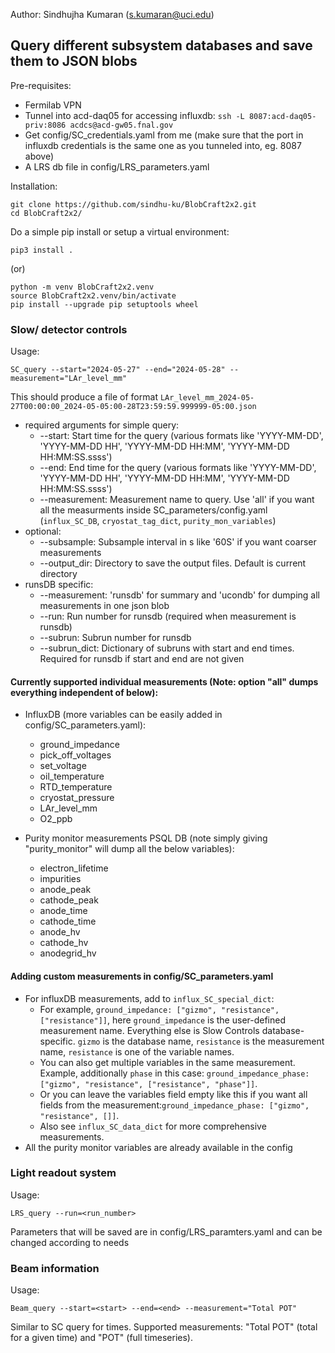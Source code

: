 Author: Sindhujha Kumaran (s.kumaran@uci.edu)
## Query different subsystem databases and save them to JSON blobs
Pre-requisites:
- Fermilab VPN
- Tunnel into acd-daq05 for accessing influxdb: `ssh -L 8087:acd-daq05-priv:8086 acdcs@acd-gw05.fnal.gov`
- Get config/SC_credentials.yaml from me (make sure that the port in influxdb credentials is the same one as you tunneled into, eg. 8087 above)
- A LRS db file in config/LRS_parameters.yaml

Installation:
```
git clone https://github.com/sindhu-ku/BlobCraft2x2.git
cd BlobCraft2x2/
```
Do a simple pip install or setup a virtual environment:
```
pip3 install .
```
(or)
```
python -m venv BlobCraft2x2.venv
source BlobCraft2x2.venv/bin/activate
pip install --upgrade pip setuptools wheel
```
### Slow/ detector controls

Usage:
```
SC_query --start="2024-05-27" --end="2024-05-28" --measurement="LAr_level_mm"
```

This should produce a file of format `LAr_level_mm_2024-05-27T00:00:00_2024-05-05:00-28T23:59:59.999999-05:00.json`

- required arguments for simple query:
  - --start: Start time for the query (various formats like 'YYYY-MM-DD', 'YYYY-MM-DD HH', 'YYYY-MM-DD HH:MM', 'YYYY-MM-DD HH:MM:SS.ssss')
  - --end: End time for the query (various formats like 'YYYY-MM-DD', 'YYYY-MM-DD HH', 'YYYY-MM-DD HH:MM', 'YYYY-MM-DD HH:MM:SS.ssss')
  - --measurement: Measurement name to query. Use 'all' if you want all the measurments inside SC_parameters/config.yaml (`influx_SC_DB`, `cryostat_tag_dict`, `purity_mon_variables`)
- optional:
  - --subsample: Subsample interval in s like '60S' if you want coarser measurements
  - --output_dir: Directory to save the output files. Default is current directory
- runsDB specific:
  - --measurement: 'runsdb' for summary and 'ucondb' for dumping all measurements in one json blob
  - --run: Run number for runsdb (required when measurement is runsdb)
  - --subrun: Subrun number for runsdb
  - --subrun_dict: Dictionary of subruns with start and end times. Required for runsdb if start and end are not given

#### Currently supported individual measurements (Note: option "all" dumps everything independent of below):
  - InfluxDB (more variables can be easily added in config/SC_parameters.yaml):
    - ground_impedance
    - pick_off_voltages
    - set_voltage
    - oil_temperature
    - RTD_temperature
    - cryostat_pressure
    - LAr_level_mm
    - O2_ppb

  - Purity monitor measurements PSQL DB (note simply giving "purity_monitor" will dump all the below variables):
    - electron_lifetime
    - impurities
    - anode_peak
    - cathode_peak
    - anode_time
    - cathode_time
    - anode_hv
    - cathode_hv
    - anodegrid_hv

#### Adding custom measurements in config/SC_parameters.yaml

- For influxDB measurements, add to `influx_SC_special_dict`:
  - For example, `ground_impedance: ["gizmo", "resistance", ["resistance"]]`, here `ground_impedance` is the user-defined measurement name. Everything else is Slow Controls database-specific. `gizmo` is the database name, `resistance` is the measurement name, `resistance` is one of the variable names.
  - You can also get multiple variables in the same measurement. Example, additionally `phase` in this case: `ground_impedance_phase: ["gizmo", "resistance", ["resistance", "phase"]]`.
  - Or you can leave the variables field empty like this if you want all fields from the measurement:`ground_impedance_phase: ["gizmo", "resistance", []]`.
  - Also see `influx_SC_data_dict` for more comprehensive measurements.
- All the purity monitor variables are already available in the config

### Light readout system

Usage:
```
LRS_query --run=<run_number>
```
Parameters that will be saved are in config/LRS_paramters.yaml and can be changed according to needs

### Beam information

Usage:
```
Beam_query --start=<start> --end=<end> --measurement="Total POT"
```
Similar to SC query for times. Supported measurements: "Total POT" (total for a given time) and "POT" (full timeseries).
